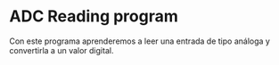 # ADC Reading program

Con este programa aprenderemos a leer una entrada de tipo análoga y convertirla a un valor digital.

